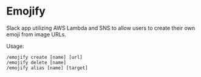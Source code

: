 # Emojify

Slack app utilizing AWS Lambda and SNS to allow users to create their own emoji
from image URLs.

Usage:
```
/emojify create [name] [url]
/emojify delete [name]
/emojify alias [name] [target]
```
